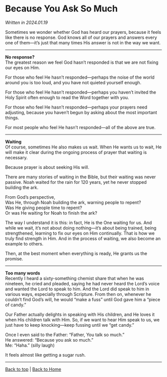 # Because You Ask So Much 

*Written in 2024.01.19*

Sometimes we wonder whether God has heard our prayers, because it feels like there is no response. God knows all of our prayers and answers every one of them—it’s just that many times His answer is not in the way we want.

---

**No response?**<br>
The greatest reason we feel God hasn’t responded is that we are not fixing our eyes on Him.

For those who feel He hasn’t responded—perhaps the noise of the world around you is too loud, and you have not quieted yourself enough.

For those who feel He hasn’t responded—perhaps you haven’t invited the Holy Spirit often enough to read the Word together with you.

For those who feel He hasn’t responded—perhaps your prayers need adjusting, because you haven’t begun by asking about the most important things.

For most people who feel He hasn’t responded—all of the above are true.

---

**Waiting**<br>
Of course, sometimes He also makes us wait. When He wants us to wait, He will make it clear during the ongoing process of prayer that waiting is necessary.

Because prayer is about seeking His will.

There are many stories of waiting in the Bible, but their waiting was never passive.
Noah waited for the rain for 120 years, yet he never stopped building the ark.

From God’s perspective,<br>
Was He, through Noah building the ark, warning people to repent?<br>
Was He giving people time to repent?<br>
Or was He waiting for Noah to finish the ark?

The way I understand it is this: in fact, He is the One waiting for us.
And while we wait, it’s not about doing nothing—it’s about being trained, being strengthened, learning to fix our eyes on Him continually.
That is how we truly find strength in Him.
And in the process of waiting, we also become an example to others.

Then, at the best moment when everything is ready, He grants us the promise.

---

**Too many words**<br>
Recently I heard a sixty-something chemist share that when he was nineteen, he cried and pleaded, saying he had never heard the Lord’s voice and wanted the Lord to speak to him. And the Lord did speak to him in various ways, especially through Scripture. From then on, whenever he couldn’t find God’s will, he would “make a fuss” until God gave him a “piece of candy.”

Our Father actually delights in speaking with His children, and He loves it when His children talk with Him. So, if we want to hear Him speak to us, we just have to keep knocking—keep fussing until we “get candy.”

Once I even said to the Father: “Father, You talk so much.”<br>
He answered: “Because you ask so much.”<br>
Me: “Haha.” (silly laugh)

It feels almost like getting a sugar rush.

---

[Back to top](#) | [Back to Home](../README.md) 